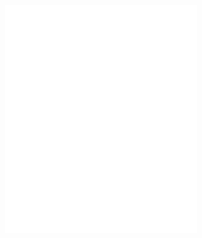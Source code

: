 <div display:flex; justify-content:top; align="center">
		<img src="main.svg" width="600" height="600">
</div>


